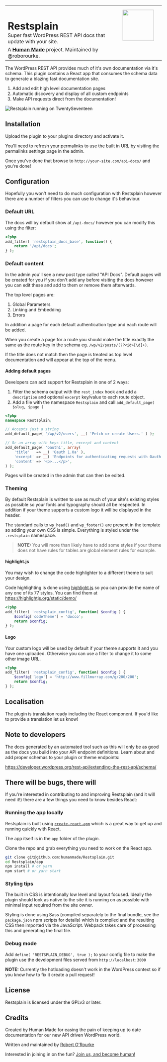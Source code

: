 <table width="100%" style="width:100%">
	<tr>
		<td align="left" width="70%">
			<h1 style="border:0;margin-bottom:0;">Restsplain</h1>
			Super fast WordPress REST API docs that update with your site.
		</td>
		<td align="center" width="30%">
			<img src="https://hmn.md/content/themes/hmnmd/assets/images/hm-logo.svg" width="100" />
		</td>
	</tr>
	<tr>
		<td>
			A <strong><a href="https://hmn.md/">Human Made</a></strong> project. Maintained by @roborourke.
		</td>
		<td></td>
	</tr>
</table>

The WordPress REST API provides much of it's own documentation via it's schema.
This plugin contains a React app that consumes the schema data to generate a 
blazing fast documentation site.

1. Add and edit high level documentation pages
2. Automatic discovery and display of all custom endpoints
3. Make API requests direct from the documentation!

![Restsplain running on TwentySeventeen](https://hmn.md/uploads/sites/2/2017/02/Screenshot-2017-02-20-01.23.08.png)

## Installation

Upload the plugin to your plugins directory and activate it.

You'll need to refresh your permalinks to use the built in URL by visiting
the permalinks settings page in the admin.

Once you've done that browse to `http://your-site.com/api-docs/` and you're 
done!

## Configuration

Hopefully you won't need to do much configuration with Restsplain however
there are a number of filters you can use to change it's behaviour.

### Default URL

The docs will by default show at `/api-docs/` however you can modify this
using the filter:

```php
<?php
add_filter( 'restsplain_docs_base', function() {
	return '/api/docs';
} );
```

### Default content

In the admin you'll see a new post type called "API Docs". Default pages 
will be created for you if you don't add any before visiting the docs however 
you can edit these and add to them or remove them afterwards.

The top level pages are:

1. Global Parameters
2. Linking and Embedding
3. Errors

In addition a page for each default authentication type and each route will be 
added.

When you create a page for a route you should make the title exactly the same
as the route key in the schema eg. `/wp/v2/posts/(?P<id>[\d]+)`.

If the title does not match then the page is treated as top level documentation
and will appear at the top of the menu.

#### Adding default pages

Developers can add support for Restsplain in one of 2 ways:

1. Filter the schema output with the `rest_index` hook and add a `description`
   and optional `excerpt` key/value to each route object.
2. Add a file with the namespace `Restsplain` and call
   `add_default_page( $slug, $page )`
 
```php
<?php
namespace Restsplain;

// Accepts just a string
add_default_page( '/wp/v2/users', __( 'Fetch or create Users.' ) );

// Or an array with keys title, excerpt and content
add_default_page( 'oauth1', array(
	'title'   => __( 'Oauth 1.0a' ),
	'excerpt' => __( 'Endpoints for authenticating requests with Oauth 1.0a' ),
	'content' => '<p>...</p>', 
) );
```

Pages will be created in the admin that can then be edited.

### Theming

By default Restsplain is written to use as much of your site's existing styles
as possible so your fonts and typography should all be respected. In addition
if your theme supports a custom logo it will be displayed in the header.

The standard calls to `wp_head()` and `wp_footer()` are present in the template 
so adding your own CSS is simple. Everything is styled under the `.restsplain` 
namespace.

> **NOTE:** You will more than likely have to add some styles if your theme does
not have rules for tables are global element rules for example.

#### highlight.js

You may wish to change the code highlighter to a different theme to suit your 
design.

Code highlighting is done using [highlight.js](https://highlightjs.org/) so you
can provide the name of any one of its 77 styles. You can find them at
https://highlightjs.org/static/demo/

```php
<?php
add_filter( 'restsplain_config', function( $config ) {
	$config['codeTheme'] = 'docco';
	return $config;
} );
```

#### Logo

Your custom logo will be used by default if your theme supports it and you have
one uploaded. Otherwise you can use a filter to change it to some other image URL.

```php
<?php
add_filter( 'restsplain_config', function( $config ) {
	$config['logo'] = 'http://www.fillmurray.com/g/200/200';
	return $config;
} );
```

## Localisation

The plugin is translation ready including the React component. If you'd like to
provide a translation let us know!

## Note to developers

The docs generated by an automated tool such as this will only be as good as the
docs you build into your API endpoint definitions. Learn about and add proper
schemas to your plugin or theme endpoints:

https://developer.wordpress.org/rest-api/extending-the-rest-api/schema/

## There will be bugs, there will

If you're interested in contributing to and improving Restsplain (and it will need it!)
there are a few things you need to know besides React:

### Running the app locally

Restsplain is built using [`create-react-app`](https://github.com/facebookincubator/create-react-app)
which is a great way to get up and running quickly with React.

The app itself is in the `app` folder of the plugin.

Clone the repo and grab everything you need to work on the React app.

```bash
git clone git@github.com:humanmade/Restsplain.git
cd Restsplain/app
npm install # or yarn
npm start # or yarn start
```

### Styling tips

The built in CSS is intentionally low level and layout focused. Ideally the plugin
should look as native to the site it is running on as possible with minimal input
required from the site owner.

Styling is done using Sass (compiled separately to the final bundle, see the
`package.json` npm scripts for details) which is compiled and the resulting
CSS then imported via the JavaScript. Webpack takes care of processing this
and generating the final file.

### Debug mode

Add `define( 'RESTSPLAIN_DEBUG', true );` to your config file to make the plugin
use the development files served from `http://localhost:3000`

**NOTE:** Currently the hotloading doesn't work in the WordPress context so if
you know how to fix it create a pull request!

## License

Restsplain is licensed under the GPLv3 or later.

## Credits

Created by Human Made for easing the pain of keeping up to date documentation
for our new API driven WordPress world.

Written and maintained by [Robert O'Rourke](https://github.com/roborourke) 


Interested in joining in on the fun? [Join us, and become human!](https://hmn.md/is/hiring/)
